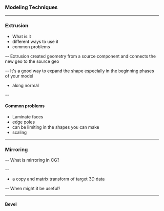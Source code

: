 ### Modeling Techniques


---
### Extrusion
- What is it
- different ways to use it
- common problems

--
Extrusion created geometry from a source component and connects the new geo to the source geo

--
It's a good way to expand the shape especially in the beginning phases of your model
- along normal

--
#### Common problems
- Laminate faces
- edge poles
- can be limiting in the shapes you can make
- scaling

---
### Mirroring

--
What is mirroring in CG?

--
- a copy and matrix transform of target 3D data

--
When might it be useful?

---
#### Bevel
